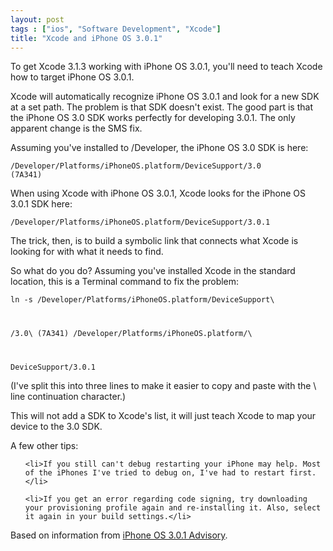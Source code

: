 ```yaml
---
layout: post
tags : ["ios", "Software Development", "Xcode"]
title: "Xcode and iPhone OS 3.0.1"
---
```

To get Xcode 3.1.3 working with iPhone OS 3.0.1, you'll need to teach Xcode how to target iPhone OS 3.0.1.



Xcode will automatically recognize iPhone OS 3.0.1 and look for a new SDK at a set path. The problem is that SDK doesn't exist. The good part is that the iPhone OS 3.0 SDK works perfectly for developing 3.0.1. The only apparent change is the SMS fix.



Assuming you've installed to /Developer, the iPhone OS 3.0 SDK is here:

<code>/Developer/Platforms/iPhoneOS.platform/DeviceSupport/3.0 (7A341)</code>



When using Xcode with iPhone OS 3.0.1, Xcode looks for the iPhone OS 3.0.1 SDK here:

<code>/Developer/Platforms/iPhoneOS.platform/DeviceSupport/3.0.1</code>



The trick, then, is to build a symbolic link that connects what Xcode is looking for with what it needs to find.



So what do you do? Assuming you've installed Xcode in the standard location, this is a Terminal command to fix the problem:

<code>ln -s /Developer/Platforms/iPhoneOS.platform/DeviceSupport\

/3.0\ \(7A341\) /Developer/Platforms/iPhoneOS.platform/\

DeviceSupport/3.0.1</code>



(I've split this into three lines to make it easier to copy and paste with the \ line continuation character.)



This will not add a SDK to Xcode's list, it will just teach Xcode to map your device to the 3.0 SDK.



A few other tips:

<ul>

	<li>If you still can't debug restarting your iPhone may help. Most of the iPhones I've tried to debug on, I've had to restart first.</li>

	<li>If you get an error regarding code signing, try downloading your provisioning profile again and re-installing it. Also, select it again in your build settings.</li>

</ul>







Based on information from <a href="http://developer.apple.com/iphone/download.action?path=/iphone/iphone_sdk_3.0__final/iphone_os_3.0.1_advisory.pdf">iPhone OS 3.0.1 Advisory</a>.